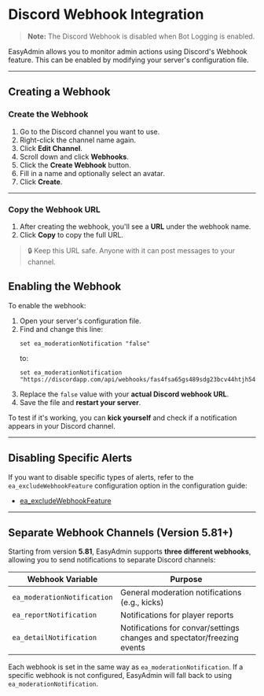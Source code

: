 # Discord Webhook Integration

> **Note:** The Discord Webhook is disabled when Bot Logging is enabled.

EasyAdmin allows you to monitor admin actions using Discord's Webhook feature. This can be enabled by modifying your server's configuration file.

---


## Creating a Webhook

### Create the Webhook

1. Go to the Discord channel you want to use.
2. Right-click the channel name again.
3. Click **Edit Channel**.
4. Scroll down and click **Webhooks**.
5. Click the **Create Webhook** button.
6. Fill in a name and optionally select an avatar.
7. Click **Create**.

---

### Copy the Webhook URL

1. After creating the webhook, you'll see a **URL** under the webhook name.
2. Click **Copy** to copy the full URL.

> 🔒 Keep this URL safe. Anyone with it can post messages to your channel.

## Enabling the Webhook

To enable the webhook:

1. Open your server's configuration file.
2. Find and change this line:
   ```text
   set ea_moderationNotification "false"
   ```
   to:
   ```text
   set ea_moderationNotification "https://discordapp.com/api/webhooks/fas4fsa65gs489sdg23bcv44htjh546"
   ```
3. Replace the `false` value with your **actual Discord webhook URL**.
4. Save the file and **restart your server**.

To test if it's working, you can **kick yourself** and check if a notification appears in your Discord channel.

---

## Disabling Specific Alerts

If you want to disable specific types of alerts, refer to the `ea_excludeWebhookFeature` configuration option in the configuration guide:

- [ea_excludeWebhookFeature](config.md)

---

## Separate Webhook Channels (Version 5.81+)

Starting from version **5.81**, EasyAdmin supports **three different webhooks**, allowing you to send notifications to separate Discord channels:

| Webhook Variable              | Purpose                                           |
|-------------------------------|---------------------------------------------------|
| `ea_moderationNotification`   | General moderation notifications (e.g., kicks)    |
| `ea_reportNotification`       | Notifications for player reports                  |
| `ea_detailNotification`       | Notifications for convar/settings changes and spectator/freezing events |

Each webhook is set in the same way as `ea_moderationNotification`. If a specific webhook is not configured, EasyAdmin will fall back to using `ea_moderationNotification`.
